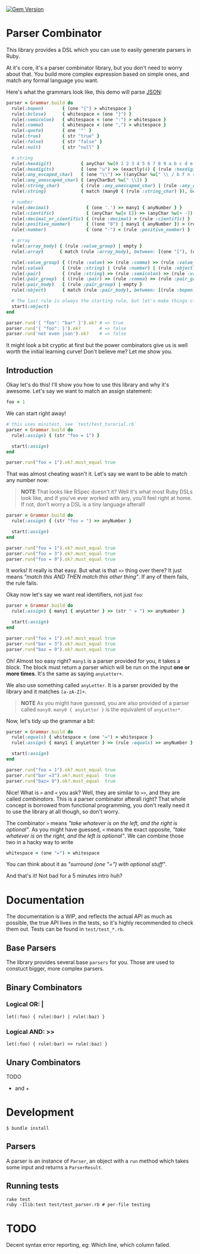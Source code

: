 [![Gem Version](https://badge.fury.io/rb/parser_combinator_dsl.svg)](https://badge.fury.io/rb/parser_combinator_dsl)

# Parser Combinator
This library provides a DSL which you can use to easily generate parsers in
Ruby.

At it's core, it's a parser combinator library, but you don't need to worry
about that. You build more complex expression based on simple ones, and match
any formal language you want.

Here's what the grammars look like, this demo will parse [JSON](http://www.json.org/):

```ruby
parser = Grammar.build do
  rule(:bopen)       { (one "{") > whitespace }
  rule(:bclose)      { whitespace < (one "}") }
  rule(:semicolon)   { whitespace < (one ":") > whitespace }
  rule(:comma)       { whitespace < (one ",") > whitespace }
  rule(:quote)       { one '"' }
  rule(:true)        { str "true" }
  rule(:false)       { str "false" }
  rule(:null)        { str "null" }

  # string
  rule(:hexdigit)           { anyChar %w[0 1 2 3 4 5 6 7 8 9 a b c d e f] }
  rule(:hexdigits)          { (one "u") >> (exactly(4) { (rule :hexdigit) }) }
  rule(:any_escaped_char)   { (one "\\") >> ((anyChar %w[" \\ / b f n r t]) | (rule :hexdigits)) }
  rule(:any_unescaped_char) { (anyCharBut %w[" \\]) }
  rule(:string_char)        { (rule :any_unescaped_char) | (rule :any_escaped_char) }
  rule(:string)             { match (many0 { (rule :string_char) }), between: [(rule :quote), (rule :quote)] }

  # number
  rule(:decimal)              { (one '.') >> many1 { anyNumber } }
  rule(:cientific)            { (anyChar %w[e E]) >> (anyChar %w[+ -]) >> many1 { anyNumber } }
  rule(:decimal_or_cientific) { (rule :decimal) > (rule :cientific) }
  rule(:positive_number)      { ((one "0") | many1 { anyNumber }) > (rule :decimal_or_cientific) }
  rule(:number)               { (one "-") < (rule :positive_number) }

  # array
  rule(:array_body) { (rule :value_group) | empty }
  rule(:array)      { match (rule :array_body), between: [(one "["), (one "]")] }

  rule(:value_group) { ((rule :value) >> (rule :comma) >> (rule :value_group)) | (rule :value)  }
  rule(:value)       { (rule :string) | (rule :number) | (rule :object) | (rule :array) | (rule :true) | (rule :false) | (rule :null) }
  rule(:pair)        { (rule :string) >> (rule :semicolon) >> (rule :value) }
  rule(:pair_group)  { ((rule :pair) >> (rule :comma) >> (rule :pair_group)) | (rule :pair) }
  rule(:pair_body)   { (rule :pair_group) | empty }
  rule(:object)      { match (rule :pair_body), between: [(rule :bopen), (rule :bclose)] }

  # The last rule is always the starting rule, but let's make things clear
  start(:object)
end

parser.run('{ "foo": "bar" }').ok? # => true
parser.run('{ "foo": }').ok?       # => false
parser.run('not even json').ok?    # => false
```

It might look a bit cryptic at first but the power combinators give us is
well worth the initial learning curve! Don't believe me? Let me show you.

## Introduction
Okay let's do this! I'll show you how to use this library and why it's awesome.
Let's say we want to match an assign statement:

```ruby
foo = 1
```

We can start right away!

```ruby
# this uses minitest, see `test/test_turorial.rb`
parser = Grammar.build do
  rule(:assign) { (str "foo = 1") }

  start(:assign)
end

parser.run("foo = 1").ok?.must_equal true
```

That was almost cheating wasn't it. Let's say we want to be able to match
any number now:

> **NOTE** That looks like RSpec doesn't it? Well it's what most Ruby DSLs look
> like, and if you've ever worked with any, you'll feel right at home. If not,
> don't worry a DSL is a tiny language afterall!

```ruby
parser = Grammar.build do
  rule(:assign) { (str "foo = ") >> anyNumber }

  start(:assign)
end

parser.run("foo = 1").ok?.must_equal true
parser.run("foo = 3").ok?.must_equal true
parser.run("foo = 9").ok?.must_equal true
```

It works! It really is that easy. But what is that `>>` thing over there? It
just means _"match this AND THEN match this other thing"_. If any of them fails,
the rule fails.

Okay now let's say we want real identifiers, not just `foo`:

```ruby
parser = Grammar.build do
  rule(:assign) { many1 { anyLetter } >> (str " = ") >> anyNumber }

  start(:assign)
end

parser.run("foo = 1").ok?.must_equal true
parser.run("bar = 3").ok?.must_equal true
parser.run("baz = 9").ok?.must_equal true
```

Oh! Almost too easy right? `many1` is a parser provided for you, it takes a
block. The block must return a parser which will be run on the input **one or
more times**. It's the same as saying `anyLetter+`.

We also use something called `anyLetter`. It is a parser provided by the library
and it matches `[a-zA-Z]+`.

> **NOTE** As you might have guessed, you are also provided of a parser called
> `many0`. `many0 { anyLetter }` is the equivalent of `anyLetter*`.

Now, let's tidy up the grammar a bit:

```ruby
parser = Grammar.build do
  rule(:equals) { whitespace < (one "=") > whitespace }
  rule(:assign) { many1 { anyLetter } >> (rule :equals) >> anyNumber }

  start(:assign)
end

parser.run("foo = 1").ok?.must_equal true
parser.run("bar =3").ok?.must_equal  true
parser.run("baz= 9").ok?.must_equal  true
```

Nice! What is `>` and `<` you ask? Well, they are similar to `>>`, and they are
called _combinators_. This is a parser combinator afterall right? That whole
concept is borrowed from functional programming, you don't really need it to use
the library at all though, so don't worry.

The combinator `>` means _"take whatever is on the left, and the right is optional"_. As you might
have guessed, `<` means the exact opposite, _"take whatever is on the right,
and the left is optional"_. We can combine those two in a hacky way to write

```ruby
whitespace < (one "=") > whitespace
```

You can think about it as _"surround (one "=") with optional stuff"_.

And that's it! Not bad for a 5 minutes intro huh?

# Documentation
The documentation is a WIP, and reflects the actual API as much as possible, the
true API lives in the tests, so it's highly recommended to check them out. Tests
can be found in `test/test_*.rb`.

## Base Parsers
The library provides several base `parsers` for you. Those are used to constuct
bigger, more complex parsers.

## Binary Combinators
### Logical OR: |

    let(:foo) { rule(:bar) | rule(:baz) }

### Logical AND: >>

    let(:foo) { rule(:bar) >> rule(:baz) }

## Unary Combinators
TODO
* and +

# Development

    $ bundle install

## Parsers
A parser is an instance of `Parser`, an object with a `run` method which takes
some input and returns a `ParserResult`.

## Running tests

``` shell
rake test
ruby -Ilib:test test/test_parser.rb # per-file testing
```

# TODO
Decent syntax error reporting, eg: Which line, which column failed.
